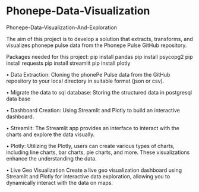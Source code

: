 # Phonepe-Data-Visualization
Phonepe-Data-Visualization-And-Exploration

The aim of this project is to develop a solution that extracts, transforms, and visualizes phonepe pulse data from the Phonepe Pulse GitHub repository.

Packages needed for this project: pip install pandas pip install psycopg2 pip install requests pip install streamlit pip install plotly

• Data Extraction: Cloning the phonePe Pulse data from the GitHub repository to your local directory in suitable format (json or csv).

• Migrate the data to sql database: Storing the structured data in postgresql data base

• Dashboard Creation: Using Streamlit and Plotly to build an interactive dashboard.

• Streamlit: The Streamlit app provides an interface to interact with the charts and explore the data visually.

• Plotly: Utilizing the Plotly, users can create various types of charts, including line charts, bar charts, pie charts, and more. These visualizations enhance the understanding the data.

• Live Geo Visualization Create a live geo visualization dashboard using Streamlit and Plotly for interactive data exploration, allowing you to dynamically interact with the data on maps.

